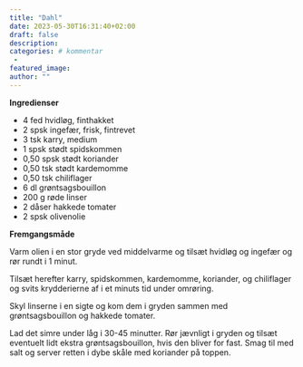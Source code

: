 ```yaml
---
title: "Dahl"
date: 2023-05-30T16:31:40+02:00
draft: false
description:
categories: # kommentar
 -
featured_image:
author: ""
---
```


**Ingredienser**

- 4 fed hvidløg, finthakket
- 2 spsk ingefær, frisk, fintrevet
- 3 tsk karry, medium
- 1 spsk stødt spidskommen
- 0,50 spsk stødt koriander
- 0,50 tsk stødt kardemomme
- 0,50 tsk chiliflager
- 6 dl grøntsagsbouillon
- 200 g røde linser
- 2 dåser hakkede tomater
- 2 spsk olivenolie

**Fremgangsmåde**

Varm olien i en stor gryde ved middelvarme og tilsæt hvidløg og ingefær og rør rundt i 1 minut.

Tilsæt herefter karry, spidskommen, kardemomme, koriander, og chiliflager og svits krydderierne af i et minuts tid under omrøring.

Skyl linserne i en sigte og kom dem i gryden sammen med grøntsagsbouillon og hakkede tomater.

Lad det simre under låg i 30-45 minutter. Rør jævnligt i gryden og tilsæt eventuelt lidt ekstra grøntsagsbouillon, hvis den bliver for fast. Smag til med salt og server retten i dybe skåle med koriander på toppen.